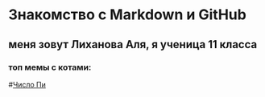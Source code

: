 # Знакомство с Markdown и GitHub

## меня зовут Лиханова Аля, я ученица 11 класса
### топ мемы с котами: 

#[Число Пи](PI.md)
